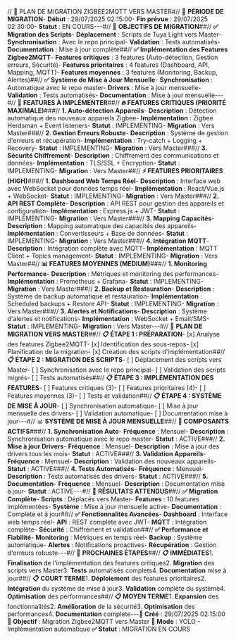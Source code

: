 // 🚀 PLAN DE MIGRATION ZIGBEE2MQTT VERS MASTER#// 📅 **PÉRIODE DE MIGRATION**- **Début** : 29/07/2025 02:15:00- **Fin prévue** : 29/07/2025 02:30:00- **Statut** : EN COURS---#// 🎯 **OBJECTIFS DE MIGRATION**##// **✅ Migration des Scripts**- **Déplacement** : Scripts de Tuya Light vers Master- **Synchronisation** : Avec le repo principal- **Validation** : Tests automatisés- **Documentation** : Mise à jour complète##// **✅ Implémentation des Features Zigbee2MQTT**- **Features critiques** : 3 features (Auto-détection, Gestion erreurs, Sécurité)- **Features prioritaires** : 4 features (Dashboard, API, Mapping, MQTT)- **Features moyennes** : 3 features (Monitoring, Backup, Alertes)##// **✅ Système de Mise à Jour Mensuelle**- **Synchronisation** : Automatique avec le repo master- **Drivers** : Mise à jour mensuelle- **Validation** : Tests automatisés- **Documentation** : Mise à jour mensuelle---#// 🔧 **FEATURES À IMPLÉMENTER**##// **🔥 FEATURES CRITIQUES (PRIORITÉ MAXIMALE)**###// **1. Auto-détection Appareils**- **Description** : Détection automatique des nouveaux appareils Zigbee- **Implémentation** : Zigbee Herdsman + Event listeners- **Statut** : IMPLEMENTING- **Migration** : Vers Master###// **2. Gestion Erreurs Robuste**- **Description** : Système de gestion d'erreurs et récupération- **Implémentation** : Try-catch + Logging + Recovery- **Statut** : IMPLEMENTING- **Migration** : Vers Master###// **3. Sécurité Chiffrement**- **Description** : Chiffrement des communications et données- **Implémentation** : TLS/SSL + Encryption- **Statut** : IMPLEMENTING- **Migration** : Vers Master##// **⚡ FEATURES PRIORITAIRES (HIGH)**###// **1. Dashboard Web Temps Réel**- **Description** : Interface web avec WebSocket pour données temps réel- **Implémentation** : React/Vue.js + WebSocket- **Statut** : IMPLEMENTING- **Migration** : Vers Master###// **2. API REST Complète**- **Description** : API REST pour gestion des appareils et configuration- **Implémentation** : Express.js + JWT- **Statut** : IMPLEMENTING- **Migration** : Vers Master###// **3. Mapping Capacités**- **Description** : Mapping automatique des capacités des appareils- **Implémentation** : Convertisseurs + Base de données- **Statut** : IMPLEMENTING- **Migration** : Vers Master###// **4. Intégration MQTT**- **Description** : Intégration complète avec MQTT- **Implémentation** : MQTT Client + Topics management- **Statut** : IMPLEMENTING- **Migration** : Vers Master##// **📊 FEATURES MOYENNES (MEDIUM)**###// **1. Monitoring Performance**- **Description** : Métriques et monitoring des performances- **Implémentation** : Prometheus + Grafana- **Statut** : IMPLEMENTING- **Migration** : Vers Master###// **2. Backup et Restauration**- **Description** : Système de backup automatique et restauration- **Implémentation** : Scheduled backups + Restore API- **Statut** : IMPLEMENTING- **Migration** : Vers Master###// **3. Alertes et Notifications**- **Description** : Système d'alertes et notifications- **Implémentation** : WebSocket + Email/SMS- **Statut** : IMPLEMENTING- **Migration** : Vers Master---#// 🔄 **PLAN DE MIGRATION VERS MASTER**##// **📋 ÉTAPE 1 : PRÉPARATION**- [x] Analyse des features Zigbee2MQTT- [x] Identification des sous-repos- [x] Planification de la migration- [x] Création des scripts d'implémentation##// **📋 ÉTAPE 2 : MIGRATION DES SCRIPTS**- [ ] Déplacement des scripts vers Master- [ ] Synchronisation avec le repo principal- [ ] Validation des scripts migrés- [ ] Tests automatisés##// **📋 ÉTAPE 3 : IMPLÉMENTATION DES FEATURES**- [ ] Features critiques (3)- [ ] Features prioritaires (4)- [ ] Features moyennes (3)- [ ] Tests et validation##// **📋 ÉTAPE 4 : SYSTÈME DE MISE À JOUR**- [ ] Synchronisation automatique- [ ] Mise à jour mensuelle des drivers- [ ] Validation automatique- [ ] Documentation mise à jour---#// 📊 **SYSTÈME DE MISE À JOUR MENSUELLE**##// **📅 COMPOSANTS ACTIFS**###// **1. Synchronisation Auto**- **Fréquence** : Mensuel- **Description** : Synchronisation automatique avec le repo master- **Statut** : ACTIVE###// **2. Mise à jour Drivers**- **Fréquence** : Mensuel- **Description** : Mise à jour des drivers tous les mois- **Statut** : ACTIVE###// **3. Validation Appareils**- **Fréquence** : Mensuel- **Description** : Validation des nouveaux appareils- **Statut** : ACTIVE###// **4. Tests Automatisés**- **Fréquence** : Mensuel- **Description** : Tests automatisés des drivers- **Statut** : ACTIVE###// **5. Documentation**- **Fréquence** : Mensuel- **Description** : Documentation mise à jour- **Statut** : ACTIVE---#// 🎯 **RÉSULTATS ATTENDUS**##// **✅ Migration Complète**- **Scripts** : Déplacés vers Master- **Features** : 10 features implémentées- **Système** : Mise à jour mensuelle active- **Documentation** : Complète et à jour##// **✅ Fonctionnalités Avancées**- **Dashboard** : Interface web temps réel- **API** : REST complète avec JWT- **MQTT** : Intégration complète- **Sécurité** : Chiffrement et validation##// **✅ Performance et Fiabilité**- **Monitoring** : Métriques en temps réel- **Backup** : Système automatique- **Alertes** : Notifications proactives- **Récupération** : Gestion d'erreurs robuste---#// 🚀 **PROCHAINES ÉTAPES**##// **📋 IMMÉDIATES**1. **Finalisation** de l'implémentation des features critiques2. **Migration** des scripts vers Master3. **Tests** automatisés complets4. **Documentation** mise à jour##// **📋 COURT TERME**1. **Déploiement** des features prioritaires2. **Intégration** du système de mise à jour3. **Validation** complète du système4. **Optimisation** des performances##// **📋 MOYEN TERME**1. **Expansion** des fonctionnalités2. **Amélioration** de la sécurité3. **Optimisation** des performances4. **Documentation** complète---**📅 Créé** : 29/07/2025 02:15:00 **🎯 Objectif** : Migration Zigbee2MQTT vers Master **🚀 Mode** : YOLO - Implémentation automatique **✅ Statut** : MIGRATION EN COURS